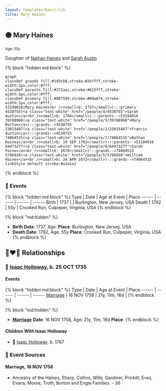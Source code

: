 ```yaml
---
layout: templates/basic.njk
title: Mary Haines
---
```

## 🟣 Mary Haines
<small>Age: 55y</small>

Daughter of [Nathan Haines](/people/7/74064515) and [Sarah Austin](/people/4/4530755)

{% block "hidden md:block" %}
```mermaid
graph
classDef grands fill:#193cb8,stroke:#2b7fff,stroke-width:1px,color:#fff;
classDef parents fill:#372aac,stroke:#615fff,stroke-width:1px,color:#fff;
classDef primary fill:#007595,stroke:#00a6f4,stroke-width:1px,color:#fff;
53194016(Mary Haines<br /><small>b: 1737</small>):::primary
4530755(<a class="text-white" href="/people/4/4530755">Sarah Austin</a><br /><small>b: 1704</small>):::parents-->53194016
39788960(<a class="text-white" href="/people/3/39788960">Mary Borton</a>):::grands-->4530755
23815487(<a class="text-white" href="/people/2/23815487">Francis Austin</a>):::grands-->4530755
74064515(<a class="text-white" href="/people/7/74064515">Nathan Haines</a><br /><small>b: 19 SEP 1702</small>):::parents-->53194016
64473277(<a class="text-white" href="/people/6/64473277">Sarah Paine</a><br /><small>b: 1678</small>):::grands-->74064515
5796916(<a class="text-white" href="/people/5/5796916">William Haines</a><br /><small>b: 24 APR 1672</small>):::grands-->74064515
linkStyle default stroke:#a1a1a1
```
{% endblock %}

### 📆 Events

{% block "hidden md:block" %}
Type | Date | Age at Event | Place
------ | ------ | ------ | ------
Birth | 1737 |  | Burlington, New Jersey, USA
Death | 1792 | 55y | Crooked Run, Culpeper, Virginia, USA
{% endblock %}

{% block "md:hidden" %}
- **Birth**
**Date**: 1737, Age:
**Place**: Burlington, New Jersey, USA
- **Death**
**Date**: 1792, Age: 55y
**Place**: Crooked Run, Culpeper, Virginia, USA
{% endblock %}

## 👩‍❤️‍👨 Relationships

### 🔵 [Isaac Holloway](/people/9/97947565), b. 25 OCT 1735

#### Events

{% block "hidden md:block" %}
Type | Date | Age at Event | Place
------ | ------ | ------ | ------
[Marriage](#event-family-0-event-0) | 16 NOV 1758 | 21y, 11m, 16d |
{% endblock %}

{% block "md:hidden" %}
- **[Marriage](#event-family-0-event-0)**
**Date**: 16 NOV 1758, Age: 21y, 11m, 16d
**Place**:
{% endblock %}

#### Children With Isaac Holloway
* 🔵 [Isaac Holloway](/people/9/9759504), b. 1767
### 📰 Event Sources

#### <a id="event-family-0-event-0"></a> Marriage, 16 NOV 1758
* Ancestry of the Haines, Sharp, Collins, Wills, Gardiner, Prickitt, Eves, Evans, Moore, Troth, Borton and Engle Families.  - 36
